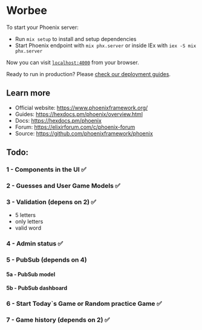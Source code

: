 # Worbee

To start your Phoenix server:

- Run `mix setup` to install and setup dependencies
- Start Phoenix endpoint with `mix phx.server` or inside IEx with `iex -S mix phx.server`

Now you can visit [`localhost:4000`](http://localhost:4000) from your browser.

Ready to run in production? Please [check our deployment guides](https://hexdocs.pm/phoenix/deployment.html).

## Learn more

- Official website: https://www.phoenixframework.org/
- Guides: https://hexdocs.pm/phoenix/overview.html
- Docs: https://hexdocs.pm/phoenix
- Forum: https://elixirforum.com/c/phoenix-forum
- Source: https://github.com/phoenixframework/phoenix

## Todo:

### 1 - Components in the UI ✅

### 2 - Guesses and User Game Models ✅

### 3 - Validation (depens on 2) ✅

- 5 letters
- only letters
- valid word

### 4 - Admin status ✅

### 5 - PubSub (depends on 4)
#### 5a - PubSub model
#### 5b - PubSub dashboard

### 6 - Start Today`s Game or Random practice Game ✅

### 7 - Game history (depends on 2) ✅
